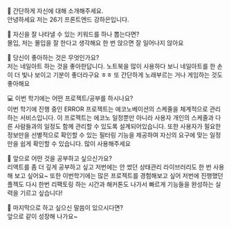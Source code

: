 👋 간단하게 자신에 대해 소개해주세요.  
안녕하세요 저는 26기 프론트엔드 강하은입니다.   

🔎 자신을 잘 나타낼 수 있는 키워드를 하나 뽑는다면?  
몰입, 저는 몰입을 잘 한다고 생각해요 한 번 앉으면 잘 일어나지 않아요

💌 당신이 좋아하는 것은 무엇인가요?  
저는 네일아트 하는 것을 좋아한답니다. 노트북을 많이 사용하다 보니 네일아트를 한 손이 더 빛나 보이고 기분이 좋더라구요 ㅎㅎ
또 간단하게 노래부르는 거나 게임하는 것도 좋아해요

💻 이번 학기에는 어떤 프로젝트/공부를 하시나요?  
이번 학기에 진행 중인 ERROR 프로젝트는 에코노베이션의 스케줄을 체계적으로 관리하는 서비스입니다. 
이 프로젝트는 에코노 일정뿐만 아니라 사용자 개인의 스케줄과 다른 사람들과의 일정도 함께 관리할 수 있도록 설계되어있습니다.
또한 사용자가 필요한 정보만을 선별적으로 확인할 수 있는 필터링 기능을 제공하여 자신의 요구에 맞는 일정만을 쉽게 확인할 수 있습니다.
많이 사용해주세요

👣 앞으로 어떤 것을 공부하고 싶으신가요?  
리액트를 좀 더 깊게 공부하고 싶고 저번에는 안 썼던 상태관리 라이브러리도 한 번 사용해 보고
싶어요~ 또한 이번학기에는 많은 프로젝트를 경험해보고 싶어 저번에 진행했던 플젝도 다시 한번 
리팩토링 하는 시간과 해커톤도 나가서 빠르게 기능들을 완성하는 실력을 기르고 싶습니다! 


💙 마지막으로 하고 싶으신 말씀이 있으시다면?  
앞으로 같이 성장해 나가요~

